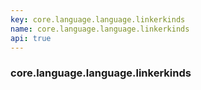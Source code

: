 ```yaml
---
key: core.language.language.linkerkinds
name: core.language.language.linkerkinds
api: true
---
```


### core.language.language.linkerkinds
